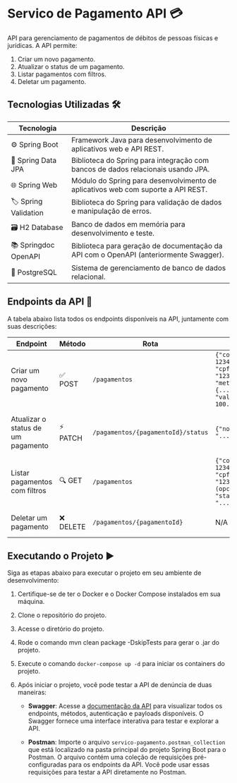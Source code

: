 # Servico de Pagamento API 💳

API para gerenciamento de pagamentos de débitos de pessoas físicas e jurídicas. A API permite:

1. Criar um novo pagamento.
2. Atualizar o status de um pagamento.
3. Listar pagamentos com filtros.
4. Deletar um pagamento.

## Tecnologias Utilizadas 🛠️

| Tecnologia          | Descrição                                                                                    |
|---------------------|----------------------------------------------------------------------------------------------|
| ⚙️ Spring Boot         | Framework Java para desenvolvimento de aplicativos web e API REST.                            |
| 💾 Spring Data JPA     | Biblioteca do Spring para integração com bancos de dados relacionais usando JPA.             |
| 🌐 Spring Web          | Módulo do Spring para desenvolvimento de aplicativos web com suporte a API REST.             |
| 🏷️ Spring Validation   | Biblioteca do Spring para validação de dados e manipulação de erros.                         |
| 🗃️ H2 Database         | Banco de dados em memória para desenvolvimento e teste.                                      |
| 📚 Springdoc OpenAPI   | Biblioteca para geração de documentação da API com o OpenAPI (anteriormente Swagger).        |
| 🐘 PostgreSQL          | Sistema de gerenciamento de banco de dados relacional.                                        |

## Endpoints da API 🚦

A tabela abaixo lista todos os endpoints disponíveis na API, juntamente com suas descrições:

| Endpoint                            | Método   | Rota                                      | Payload                                                                                                                                                                                                      | Descrição                                                 |
|-------------------------------------|----------|-------------------------------------------|--------------------------------------------------------------------------------------------------------------------------------------------------------------------------------------------------------------|-----------------------------------------------------------|
| Criar um novo pagamento              | ✅ POST  | `/pagamentos`                             | `{"codigoDebito": 12345, "cpfCnpjPagador": "12345678901", "metodoPagamento": {...}, "valorPagamento": 100.00}`                                                                                               | Cria um novo pagamento                                    |
| Atualizar o status de um pagamento   | ⚡️ PATCH | `/pagamentos/{pagamentoId}/status`         | `{"novoStatus": "..."}`                                                                                                                                                                                      | Atualiza o status de um pagamento pelo ID                  |
| Listar pagamentos com filtros        | 🔍 GET   | `/pagamentos`                             | `{"codigoDebito": 12345 (opcional), "cpfCnpjPagador": "12345678901" (opcional), "statusPagamento": "..." (opcional)}`                                                                                       | Retorna uma lista de pagamentos com filtros (opcionais)   |
| Deletar um pagamento                 | ❌ DELETE| `/pagamentos/{pagamentoId}`                | N/A                                                                                                                                                                                                          | Deleta um pagamento pelo ID                               |

## Executando o Projeto ▶️

Siga as etapas abaixo para executar o projeto em seu ambiente de desenvolvimento:

1. Certifique-se de ter o Docker e o Docker Compose instalados em sua máquina.
2. Clone o repositório do projeto.
3. Acesse o diretório do projeto.
4. Rode o comando mvn clean package -DskipTests para gerar o .jar do projeto.
5. Execute o comando `docker-compose up -d` para iniciar os containers do projeto.

6. Após iniciar o projeto, você pode testar a API de denúncia de duas maneiras:

    - **Swagger**: Acesse a [documentação da API](http://localhost:3000/servico-pagamento/swagger-ui/index.html) para visualizar todos os endpoints, métodos, autenticação e payloads disponíveis. O Swagger fornece uma interface interativa para testar e explorar a API.

    - **Postman**: Importe o arquivo `servico-pagamento.postman_collection` que está localizado na pasta principal do projeto Spring Boot para o Postman. O arquivo contém uma coleção de requisições pré-configuradas para os endpoints da API. Você pode usar essas requisições para testar a API diretamente no Postman.
